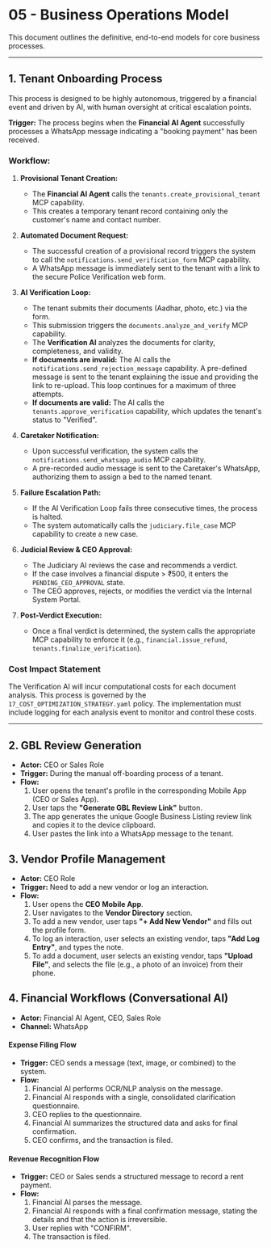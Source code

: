 # 05 - Business Operations Model

This document outlines the definitive, end-to-end models for core business processes.

---

## 1. Tenant Onboarding Process

This process is designed to be highly autonomous, triggered by a financial event and driven by AI, with human oversight at critical escalation points.

**Trigger:** The process begins when the **Financial AI Agent** successfully processes a WhatsApp message indicating a "booking payment" has been received.

### Workflow:

1.  **Provisional Tenant Creation:**
    *   The **Financial AI Agent** calls the `tenants.create_provisional_tenant` MCP capability.
    *   This creates a temporary tenant record containing only the customer's name and contact number.

2.  **Automated Document Request:**
    *   The successful creation of a provisional record triggers the system to call the `notifications.send_verification_form` MCP capability.
    *   A WhatsApp message is immediately sent to the tenant with a link to the secure Police Verification web form.

3.  **AI Verification Loop:**
    *   The tenant submits their documents (Aadhar, photo, etc.) via the form.
    *   This submission triggers the `documents.analyze_and_verify` MCP capability.
    *   The **Verification AI** analyzes the documents for clarity, completeness, and validity.
    *   **If documents are invalid:** The AI calls the `notifications.send_rejection_message` capability. A pre-defined message is sent to the tenant explaining the issue and providing the link to re-upload. This loop continues for a maximum of three attempts.
    *   **If documents are valid:** The AI calls the `tenants.approve_verification` capability, which updates the tenant's status to "Verified".

4.  **Caretaker Notification:**
    *   Upon successful verification, the system calls the `notifications.send_whatsapp_audio` MCP capability.
    *   A pre-recorded audio message is sent to the Caretaker's WhatsApp, authorizing them to assign a bed to the named tenant.

5.  **Failure Escalation Path:**
    *   If the AI Verification Loop fails three consecutive times, the process is halted.
    *   The system automatically calls the `judiciary.file_case` MCP capability to create a new case.

6.  **Judicial Review & CEO Approval:**
    *   The Judiciary AI reviews the case and recommends a verdict.
    *   If the case involves a financial dispute > ₹500, it enters the `PENDING_CEO_APPROVAL` state.
    *   The CEO approves, rejects, or modifies the verdict via the Internal System Portal.

7.  **Post-Verdict Execution:**
    *   Once a final verdict is determined, the system calls the appropriate MCP capability to enforce it (e.g., `financial.issue_refund`, `tenants.finalize_verification`).

### Cost Impact Statement

The Verification AI will incur computational costs for each document analysis. This process is governed by the `17_COST_OPTIMIZATION_STRATEGY.yaml` policy. The implementation must include logging for each analysis event to monitor and control these costs.

---
## 2. GBL Review Generation

- **Actor:** CEO or Sales Role
- **Trigger:** During the manual off-boarding process of a tenant.
- **Flow:**
    1.  User opens the tenant's profile in the corresponding Mobile App (CEO or Sales App).
    2.  User taps the **"Generate GBL Review Link"** button.
    3.  The app generates the unique Google Business Listing review link and copies it to the device clipboard.
    4.  User pastes the link into a WhatsApp message to the tenant.

## 3. Vendor Profile Management

- **Actor:** CEO Role
- **Trigger:** Need to add a new vendor or log an interaction.
- **Flow:**
    1.  User opens the **CEO Mobile App**.
    2.  User navigates to the **Vendor Directory** section.
    3.  To add a new vendor, user taps **"+ Add New Vendor"** and fills out the profile form.
    4.  To log an interaction, user selects an existing vendor, taps **"Add Log Entry"**, and types the note.
    5.  To add a document, user selects an existing vendor, taps **"Upload File"**, and selects the file (e.g., a photo of an invoice) from their phone.

## 4. Financial Workflows (Conversational AI)

- **Actor:** Financial AI Agent, CEO, Sales Role
- **Channel:** WhatsApp

#### Expense Filing Flow

- **Trigger:** CEO sends a message (text, image, or combined) to the system.
- **Flow:**
    1.  Financial AI performs OCR/NLP analysis on the message.
    2.  Financial AI responds with a single, consolidated clarification questionnaire.
    3.  CEO replies to the questionnaire.
    4.  Financial AI summarizes the structured data and asks for final confirmation.
    5.  CEO confirms, and the transaction is filed.

#### Revenue Recognition Flow

- **Trigger:** CEO or Sales sends a structured message to record a rent payment.
- **Flow:**
    1.  Financial AI parses the message.
    2.  Financial AI responds with a final confirmation message, stating the details and that the action is irreversible.
    3.  User replies with "CONFIRM".
    4.  The transaction is filed.
